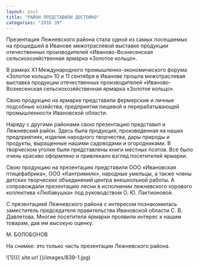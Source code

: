 ```yaml
---
layout: post
title: "РАЙОН ПРЕДСТАВИЛИ ДОСТОЙНО"
categories: "2016 39"
---
```


Презентация Лежневского района стала одной из самых посещаемых на прошедшей в Иванове межотраслевой выставке продукции отечественных производителей «Иваново-Вознесенская сельскохозяйственная ярмарка «Золотое кольцо».

В рамках Х1 Международного промышленно-экономического форума «Золотое кольцо» 10 и 11 сентября в Иванове прошла межотраслевая выставка продукции отечественных производителей «Иваново-Вознесенская сельскохозяйственная ярмарка «Золотое кольцо».

Свою продукцию на ярмарке представили фермерские и личные подсобные хозяйства, предприятия пищевой и перерабатывающей промышленности Ивановской области.

Наряду с другими районами свою презентацию представил и Лежневский район. Здесь была продукция, произведенная на наших предприятиях, изделия народного творчества, дары природы и продукты, выращенные нашими садоводами и огородниками. В творческом уголке были представлены книги местных поэтов. Все было очень красиво оформлено и привлекало взгляд посетителей ярмарки.

Свою продукцию на презентацию представили ООО «Ивановская птицефабрика», ООО «Кантримилк», народные умельцы, а также члены детских творческих объединений центра внешкольной работы. А сопровождали презентацию песни в исполнении лежневского хорового коллектива «Любавушка» под руководством О. Ю. Лактионовой.

С презентацией Лежневского района с интересом познакомилась заместитель председателя правительства Ивановской области С. В. Давлетова. Многие посетители ярмарки проявили интерес к нашим товарам, дав им высокую оценку.

М. БОЛОБОНОВ

На снимке: это только часть презентации Лежневского района.

![1]({{ site.url }}/images/839-1.jpg)
